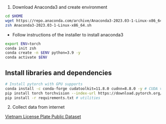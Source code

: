 1. Download Anaconda3 and create environment

```bash
cd $HOME
wget https://repo.anaconda.com/archive/Anaconda3-2023.03-1-Linux-x86_64.sh
zsh Anaconda3-2023.03-1-Linux-x86_64.sh
```

- Follow instructions of the installer to install anaconda3

```bash
export ENV=torch
conda init zsh
conda create -n $ENV python=3.9 -y
conda activate $ENV
```

## Install libraries and dependencies

```bash
# Install pytorch with GPU supports
conda install -c conda-forge cudatoolkit=11.8.0 cudnn=8.8.0 -y # CUDA vs cuDNN
pip install torch torchvision --index-url https://download.pytorch.org/whl/cu118 # pytorch
pip install -r requirements.txt # utilities
```

2. Collect data from internet

[Vietnam License Plate Public Dataset](https://bit.ly/2QzjLiC)
